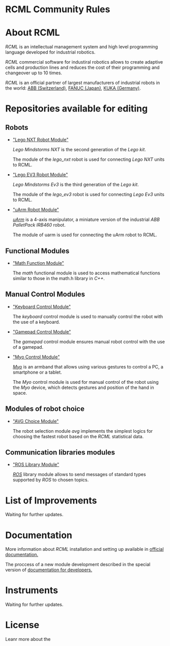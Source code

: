 # RCML Community Rules

# About RCML

*RCML* is an intellectual management system and high level programming language developed for industrial robotics.

*RCML* commercial software  for industiral robotics allows to create adaptive cells and production lines and reduces the cost of their programming and changeover up to 10 times.

*RCML* is an official partner of largest manufacturers of industrial robots in the world: [ABB (Switzerland)](http://new.abb.com/products/robotics), [FANUC (Japan)](http://www.fanuc.com/), [KUKA (Germany)](https://www.kuka.com/).

# Repositories available for editing

## Robots

 - ["Lego NXT Robot Module"](https://github.com/rcml-tech/lego_nxt_robot_module)
 
	*Lego Mindstorms NXT* is the second generation of the *Lego kit*.
	
	The module of the *lego_nxt* robot is used for connecting *Lego NXT* units to RCML. 

 - ["Lego EV3 Robot Module"](https://github.com/rcml-tech/lego_ev3_robot_module)
 
	*Lego Mindstorms Ev3* is the third generation of the *Lego kit*.
 	
	The module of the *lego_ev3* robot is used for connecting *Lego Ev3* units to RCML. 
 
 - ["uArm Robot Module"](https://github.com/rcml-tech/lego_ev3_robot_module)
 
	[*uArm*](http://www.ufactory.cc/#/en/) is a 4-axis manipulator, a miniature version of the industrial *ABB PalletPack IRB460* robot.
	
	The module of uarm is used for connecting the uArm robot to RCML.
	
## Functional Modules

 - ["Math Function Module"](https://github.com/rcml-tech/math_function_module)
 
	The *math* functional module is used to access mathematical functions similar to those in the math.h library in *C++*.
	
## Manual Control Modules

 - ["Keyboard Control Module"](https://github.com/rcml-tech/keyboard_control_module)
 
	The *keyboard* control module is used to manually control the robot with the use of a keyboard.
 
 - ["Gamepad Control Module"](https://github.com/rcml-tech/gamepad_control_module)
 
	The *gamepad* control module ensures manual robot control with the use of a gamepad.
 
 - ["Myo Control Module"](https://github.com/rcml-tech/myo_control_module)

	[*Myo*](https://www.myo.com/) is an armband that allows using various gestures to control a PC, a smartphone or a tablet.
	
	The *Myo* control module is used for manual control of the robot using the *Myo* device, which detects gestures and position of the hand in space.
	
## Modules of robot choice
	
 - ["AVG Choice Module"](https://github.com/rcml-tech/avg_choice_module)
 
	The robot selection module *avg* implements the simplest logics for choosing the fastest robot based on the *RCML* statistical data.
	
## Communication libraries modules

 - ["ROS Library Module"](https://github.com/rcml-tech/ros_function_module)
 
	[*ROS*](http://www.ros.org/) library module allows to send messages of standard types supported by *ROS* to chosen topics.
	
# List of Improvements



Waiting for further updates.

# Documentation

More information about *RCML* installation and setting up available in [official documentation.](https://bitbucket.org/robotct/rcml_docs)

The proccess of a new module development described in the special version of [documentation for developers.](https://bitbucket.org/robotct/rcml_docs_developer)

# Instruments

Waiting for further updates.

# License

Leanr more about the 


